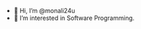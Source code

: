 - 👋 Hi, I’m @monali24u
- 👀 I’m interested in Software Programming.

<!---
monali24u/monali24u is a ✨ special ✨ repository because its `README.md` (this file) appears on your GitHub profile.
You can click the Preview link to take a look at your changes.
--->

